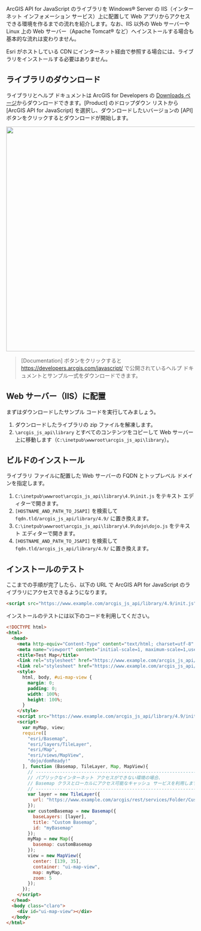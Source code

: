 ArcGIS API for JavaScript のライブラリを Windows® Server の IIS（インターネット インフォメーション サービス）上に配置して Web アプリからアクセスできる環境を作るまでの流れを紹介します。なお、IIS 以外の Web サーバーや Linux 上の Web サーバー（Apache Tomcat® など）へインストールする場合も基本的な流れは変わりません。

Esri がホストしている CDN にインターネット経由で参照する場合には、ライブラリをインストールする必要はありません。

## ライブラリのダウンロード

ライブラリとヘルプ ドキュメントは ArcGIS for Developers の <a href="https://developers.arcgis.com/downloads/" target="_blank">Downloads ページ</a>からダウンロードできます。[Product] のドロップダウン リストから [ArcGIS API for JavaScript] を選択し、ダウンロードしたいバージョンの [API] ボタンをクリックするとダウンロードが開始します。 

<img src="https://s3-ap-northeast-1.amazonaws.com/apps.esrij.com/arcgis-dev/guide/img/install-jsapi/Install.PNG" width="600px">

> [Documentation] ボタンをクリックすると <a href="https://developers.arcgis.com/javascript/" target="_blank">https://developers.arcgis.com/javascript/</a> で公開されているヘルプ ドキュメントとサンプル一式をダウンロードできます。

## Web サーバー（IIS）に配置

まずはダウンロードしたサンプル コードを実行してみましょう。

1. ダウンロードしたライブラリの zip ファイルを解凍します。
1. `\arcgis_js_api\library` とすべてのコンテンツをコピーして Web サーバー上に移動します（`C:\inetpub\wwwroot\arcgis_js_api\library`）。

## ビルドのインストール

ライブラリ ファイルに配置した Web サーバーの FQDN とトップレベル ドメインを指定します。

1. `C:\inetpub\wwwroot\arcgis_js_api\library\4.9\init.js` をテキスト エディターで開きます。
1. `[HOSTNAME_AND_PATH_TO_JSAPI]` を検索して `fqdn.tld/arcgis_js_api/library/4.9/` に置き換えます。
1. `C:\inetpub\wwwroot\arcgis_js_api\library\4.9\dojo\dojo.js` をテキスト エディターで開きます。
1. `[HOSTNAME_AND_PATH_TO_JSAPI]` を検索して `fqdn.tld/arcgis_js_api/library/4.9/` に置き換えます。

## インストールのテスト

ここまでの手順が完了したら、以下の URL で ArcGIS API for JavaScript のライブラリにアクセスできるようになります。

```html
<script src="https://www.example.com/arcgis_js_api/library/4.9/init.js"></script>
```

インストールのテストには以下のコードを利用してください。

```html
<!DOCTYPE html>
<html>
  <head>
    <meta http-equiv="Content-Type" content="text/html; charset=utf-8" />
    <meta name="viewport" content="initial-scale=1, maximum-scale=1,user-scalable=no" />
    <title>Test Map</title>
    <link rel="stylesheet" href="https://www.example.com/arcgis_js_api/library/4.9/dijit/themes/claro/claro.css" />
    <link rel="stylesheet" href="https://www.example.com/arcgis_js_api/library/4.9/esri/css/main.css" />
    <style>
      html, body, #ui-map-view {
        margin: 0;
        padding: 0;
        width: 100%;
        height: 100%;
      }
    </style>
    <script src="https://www.example.com/arcgis_js_api/library/4.9/init.js"></script>
    <script>
      var myMap, view;
      require([
        "esri/Basemap",
        "esri/layers/TileLayer",
        "esri/Map",
        "esri/views/MapView",
        "dojo/domReady!"
      ], function (Basemap, TileLayer, Map, MapView){
        // --------------------------------------------------------------------
        // パブリックなインターネット アクセスができない環境の場合、
        // Basemap クラスとローカルにアクセス可能なキャッシュ サービスを利用します。
        // --------------------------------------------------------------------
        var layer = new TileLayer({
          url: "https://www.example.com/arcgis/rest/services/Folder/Custom_Base_Map/MapServer"
        });
        var customBasemap = new Basemap({
          baseLayers: [layer],
          title: "Custom Basemap",
          id: "myBasemap"
        });
        myMap = new Map({
          basemap: customBasemap
        });
        view = new MapView({
          center: [139, 35],
          container: "ui-map-view",
          map: myMap,
          zoom: 5
        });
      });
    </script>
  </head>
  <body class="claro">
    <div id="ui-map-view"></div>
  </body>
</html>
```
